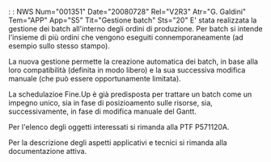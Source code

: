  :  : NWS Num="001351" Date="20080728" Rel="V2R3" Atr="G. Galdini" Tem="APP" App="S5" Tit="Gestione batch" Sts="20"
E' stata realizzata la gestione dei batch all'interno degli ordini di produzione.
Per batch  si intende l'insieme di più ordini che vengono eseguiti connemporaneamente (ad esempio sullo stesso stampo).

La nuova gestione permette la creazione automatica dei batch, in base alla loro compatibilità (definita in modo libero) e la sua successiva modifica manuale (che può essere opportunamente limitata).

La schedulazioe Fine.Up è già predisposta per trattare un batch come un impegno unico, sia in fase
di posizioamento sulle risorse, sia, successivamente, in fase di modifica manuale del Gantt.

Per l'elenco degli oggetti interessati si rimanda alla PTF P571120A.

Per la descrizione degli aspetti applicativi e tecnici si rimanda alla documentazione attiva.
